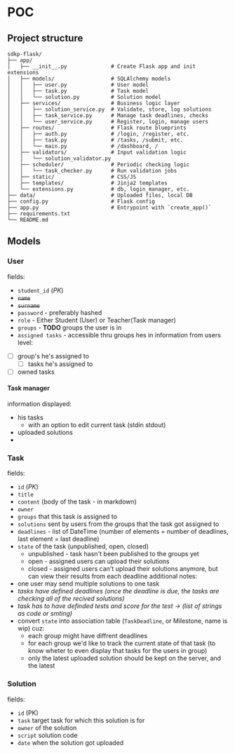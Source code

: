 # POC
## Project structure
```text
sdkp-flask/
├── app/
│   ├── __init__.py              # Create Flask app and init extensions
│   ├── models/                  # SQLAlchemy models
│   │   ├── user.py              # User model
│   │   ├── task.py              # Task model
│   │   └── solution.py          # Solution model
│   ├── services/                # Business logic layer
│   │   ├── solution_service.py  # Validate, store, log solutions
│   │   ├── task_service.py      # Manage task deadlines, checks
│   │   └── user_service.py      # Register, login, manage users
│   ├── routes/                  # Flask route blueprints
│   │   ├── auth.py              # /login, /register, etc.
│   │   ├── task.py              # /tasks, /submit, etc.
│   │   └── main.py              # /dashboard, /
│   ├── validators/              # Input validation logic
│   │   └── solution_validator.py
│   ├── scheduler/               # Periodic checking logic
│   │   └── task_checker.py      # Run validation jobs
│   ├── static/                  # CSS/JS
│   ├── templates/               # Jinja2 templates
│   └── extensions.py            # db, login_manager, etc.
├── data/                        # Uploaded files, local DB
├── config.py                    # Flask config
├── app.py                       # Entrypoint with `create_app()`
├── requirements.txt
└── README.md
```

## Models
### User
fields:
- `student_id` (*PK*)
- ~~`name`~~
- ~~`surname`~~
- `password` - preferably hashed
- `role` - Either Student (User) or Teacher(Task manager)
- `groups` - **TODO** groups the user is in
- `assigned tasks` - accessible thru groups hes in
information from users level:
- [ ] group's he's assigned to 
    - [ ] tasks he's assigned to
- [ ] owned tasks
#### Task manager
information displayed:
- his tasks
    - with an option to edit current task (stdin stdout)
- uploaded solutions
- 
### Task
fields:
- `id` (*PK*)
- `title`
- `content` (body of the task - in markdown)
- `owner`
- `groups` that this task is assigned to
- `solutions` sent by users from the groups that the task got assigned to
- `deadlines` - list of DateTime (number of elements = number of deadlines, last element = last deadline)
- `state` of the task (unpublished, open, closed)
    - unpublished - task hasn't been published to the groups yet
    - open - assigned users can upload their solutions
    - closed - assigned users can't upload their solutions anymore, but can view their results from each deadline
additional notes:
- one user may send multiple solutions to one task
- *tasks have defined deadlines (once the deadline is due, the tasks are checking all of the recived solutions)*
- *task has to have definded tests and score for the test -> (list of strings as code or smting)*
- convert `state` into association table (`TaskDeadline`, or Milestone, name is wip) cuz:
    - each group might have diffrent deadlines
    - for each group we'd like to track the current state of that task 
    (to know wheter to even display that tasks for the users in group)
    - only the latest uploaded solution should be kept on the server, and the latest
### Solution
fields:
- `id` (PK)
- `task` target task for which this solution is for
- `owner` of the solution
- `script` solution code
- `date` when the solution got uploaded

